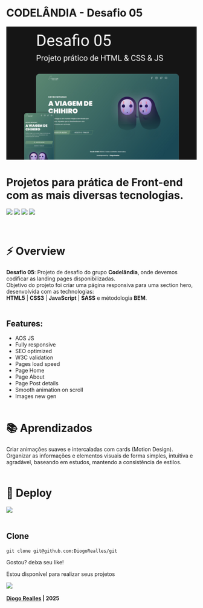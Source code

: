 # CODELÂNDIA - Desafio 05

![cover](cover.jpg)

# Projetos para prática de Front-end com as mais diversas tecnologias.

<div>
  <img src="https://img.shields.io/badge/HTML5-000000?style=for-the-badge&logo=html5&logoColor=ffffff" />
  <img src="https://img.shields.io/badge/CSS3-000000?style=for-the-badge&logo=css3&logoColor=ffffff" />
  <img src="https://img.shields.io/badge/sass-000000?style=for-the-badge&logo=sass&logoColor=ffffff" />
  <img src="https://img.shields.io/badge/JavaScript-000000?style=for-the-badge&logo=javascript&logoColor=ffffff" />
<div>
<br><br>

# ⚡ Overview

<b>Desafio 05</b>: Projeto de desafio do grupo <b>Codelândia</b>, onde devemos codificar as landing pages disponibilizadas.<br>
Objetivo do projeto foi criar uma página responsiva para uma section hero, desenvolvida com as technologias:<br />
<b>HTML5</b> | <b>CSS3</b> | <b>JavaScript</b> | <b>SASS</b> e métodologia <b>BEM</b>.
<br /><br />

## Features:

- AOS JS
- Fully responsive
- SEO optimized
- W3C validation
- Pages load speed
- Page Home
- Page About
- Page Post details
- Smooth animation on scroll
- Images new gen
  <br /><br />

# 📚 Aprendizados

Criar animações suaves e intercaladas com cards (Motion Design). <br />
Organizar as informações e elementos visuais de forma simples, intuitiva e agradável, baseando em estudos, mantendo a consistência de estilos.
<br /><br />

# 🚀 Deploy

<a href="https://diogorealles.github.io/projects/desafio05/" target="_blank"><img src="https://img.shields.io/badge/Site-Desafio 05-black?style=for-the-badge&logo=html5&logoColor=white"></a>
<br /><br />

## Clone

```
git clone git@github.com:DiogoRealles/git
```

<p>Gostou? deixa seu like!</p>
<p>Estou disponível para realizar seus projetos</p>

<!--
<a href="mailto:diogorealles@hotmail.com"><img src="https://img.shields.io/badge/diogorealles@hotmail.com-1F2D52?style=for-the-badge&logo=gmail&logoColor=white"></a>
-->

<a href="https://www.linkedin.com/in/diogorealles/"><img src="https://img.shields.io/badge//Diogo Realles-1F2D52?style=for-the-badge&logo=linkedin&logoColor=white"></a>

<p><strong>
  
  [Diogo Realles](https://diogorealles.github.io/) | 2025
  </strong></p>
